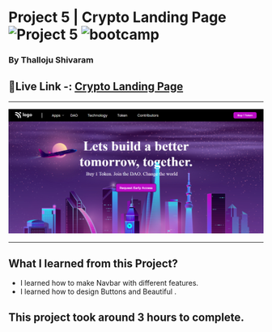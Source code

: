 # Project 5 | Crypto Landing Page ![Project 5](https://img.shields.io/badge/Project%20-5-green) ![bootcamp](https://img.shields.io/badge/JS-Bootcamp-yellow)

### By Thalloju Shivaram


## 🔗Live Link -: [Crypto Landing Page](https://crypto-lan.netlify.app/)
 

---

![myproject](/Screenshot/cryptolandingpage.png)

---
## What I learned from this Project?
- I  learned how to make Navbar with different features.
- I  learned how to design Buttons and Beautiful .
## This project took around 3 hours to complete.